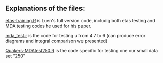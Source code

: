 Explanations of the files:  
----  
[etas-training.R](etas-training.R) is Luen's full version code, includig both etas testing and MDA testing codes he used for his paper.  

[mda_test.r](mda_test.r) is the code for testing u from 4.7 to 6 (can produce error diagrams and integral comparison we presented)  

[Quakers-MDAtest250.R](Quakers-MDAtest250.R) is the code specific for testing one our small data set "250"  
